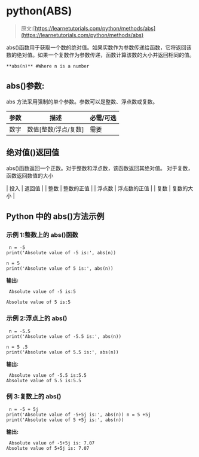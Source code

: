 # python(ABS)

> 原文:[https://learnetutorials.com/python/methods/abs](https://learnetutorials.com/python/methods/abs)

abs()函数用于获取一个数的绝对值。如果实数作为参数传递给函数，它将返回该数的绝对值。如果一个复数作为参数传递，函数计算该数的大小并返回相同的值。

```
**abs(n)** #Where n is a number 

```

## abs()参数:

abs 方法采用强制的单个参数。参数可以是整数、浮点数或复数。

| 参数 | 描述 | 必需/可选 |
| --- | --- | --- |
| 数字 | 数值[整数/浮点/复数] | 需要 |

## 绝对值()返回值

abs()函数返回一个正数。对于整数和浮点数，该函数返回其绝对值。
对于复数，函数返回数值的大小

| 投入 | 返回值 |
| 整数 | 整数的正值 |
| 浮点数 | 浮点数的正值 |
| 复数 | 复数的大小 |

## Python 中的 abs()方法示例

### 示例 1:整数上的 abs()函数

```
 n = -5
print('Absolute value of -5 is:', abs(n))

n = 5
print('Absolute value of 5 is:', abs(n)) 

```

**输出:**

```
 Absolute value of -5 is:5

Absolute value of 5 is:5 
```

### 示例 2:浮点上的 abs()

```
 n = -5.5
print('Absolute value of -5.5 is:', abs(n))

n = 5 .5
print('Absolute value of 5.5 is:', abs(n)) 

```

**输出:**

```
 Absolute value of -5.5 is:5.5 
Absolute value of 5.5 is:5.5 
```

### 例 3:复数上的 abs()

```
 n = -5 + 5j
print('Absolute value of -5+5j is:', abs(n)) n = 5 +5j
print('Absolute value of 5 +5j is:', abs(n)) 

```

**输出:**

```
 Absolute value of -5+5j is: 7.07 
Absolute value of 5+5j is: 7.07 
```